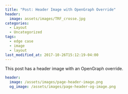 ```yaml
---
title: "Post: Header Image with OpenGraph Override"
header:
  image: assets/images/TRF_crosse.jpg
categories:
  - Layout
  - Uncategorized
tags:
  - edge case
  - image
  - layout
last_modified_at: 2017-10-26T15:12:19-04:00
---
```


This post has a header image with an OpenGraph override.

```yaml
header:
  image: /assets/images/page-header-image.png
  og_image: /assets/images/page-header-og-image.png
```